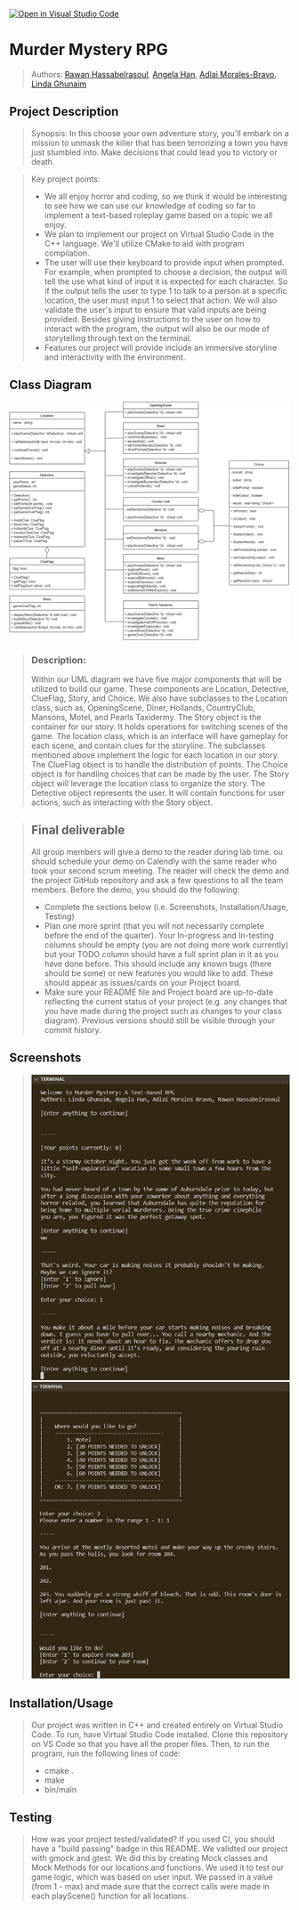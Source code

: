 [![Open in Visual Studio Code](https://classroom.github.com/assets/open-in-vscode-c66648af7eb3fe8bc4f294546bfd86ef473780cde1dea487d3c4ff354943c9ae.svg)](https://classroom.github.com/online_ide?assignment_repo_id=8910715&assignment_repo_type=AssignmentRepo)

# Murder Mystery RPG
 > Authors: [Rawan Hassabelrasoul](https://github.com/rawanhass), [Angela Han](https://github.com/AngelaHan1), [Adlai Morales-Bravo](https://github.com/AdlaiMB), [Linda Ghunaim](https://github.com/lindgh)

## Project Description
 > Synopsis: In this choose your own adventure story, you'll embark on a mission to unmask the killer that has been terrorizing a town you have just stumbled into. Make decisions that could lead you to victory or death. 

 > Key project points:
 > * We all enjoy horror and coding, so we think it would be interesting to see how we can use our knowledge of coding so far to implement a text-based roleplay game based on a topic we all enjoy.
 > * We plan to implement our project on Virtual Studio Code in the C++ language. We'll utilize CMake to aid with program compilation.
 > * The user will use their keyboard to provide input when prompted. For example, when prompted to choose a decision, the output will tell the use what kind of input it is expected for each character. So if the output tells the user to type 1 to talk to a person at a specific location, the user must input 1 to select that action. We will also validate the user's input to ensure that valid inputs are being provided. Besides giving instructions to the user on how to interact with the program, the output will also be our mode of storytelling through text on the terminal. 
 > * Features our project will provide include an immersive storyline and interactivity with the environment.
 
## Class Diagram 
![UML Design](./updated_diagram.png)

 > ### Description:
 > Within our UML diagram we have five major components that will be utilized to build our game. These components are Location, Detective, ClueFlag, Story, and Choice. We also have subclasses to the Location class, such as, OpeningScene, Diner, Hollands, CountryClub, Mansons, Motel, and Pearls Taxidermy. The Story object is the container for our story. It holds operations for switching scenes of the game. The location class, which is an interface will have gameplay for each scene, and contain clues for the storyline. The subclasses mentioned above implement the logic for each location in our story. The ClueFlag object is to handle the distribution of points. The Choice object is for handling choices that can be made by the user. The Story object will leverage the location class to organize the story. The Detective object represents the user. It will contain functions for user actions, such as interacting with the Story object.  
 
 > ## Final deliverable
 > All group members will give a demo to the reader during lab time. ou should schedule your demo on Calendly with the same reader who took your second scrum meeting. The reader will check the demo and the project GitHub repository and ask a few questions to all the team members. 
 > Before the demo, you should do the following:
 > * Complete the sections below (i.e. Screenshots, Installation/Usage, Testing)
 > * Plan one more sprint (that you will not necessarily complete before the end of the quarter). Your In-progress and In-testing columns should be empty (you are not doing more work currently) but your TODO column should have a full sprint plan in it as you have done before. This should include any known bugs (there should be some) or new features you would like to add. These should appear as issues/cards on your Project board.
 > * Make sure your README file and Project board are up-to-date reflecting the current status of your project (e.g. any changes that you have made during the project such as changes to your class diagram). Previous versions should still be visible through your commit history. 
 
 ## Screenshots
 > ![UML Design](./input_output_0.png)
 > ![UML Design](./input_output_1.png)

 ## Installation/Usage
 > Our project was written in C++ and created entirely on Virtual Studio Code. To run, have Virtual Studio Code installed. Clone this repository on VS Code so that you have all the proper files. Then, to run the program, run the following lines of code:
 > * cmake .
 > * make
 > * bin/main
 ## Testing
 > How was your project tested/validated? If you used CI, you should have a "build passing" badge in this README.
 > We validted our project with gmock and gtest. We did this by creating Mock classes and Mock Methods for our locations and functions. We used it to test our game logic, which was based on user input. We passed in a value (from 1 - max) and made sure that the correct calls were made in each playScene() function for all locations.
 
